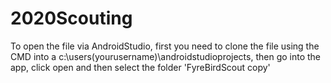 # 2020Scouting

To open the file via AndroidStudio, first you need to clone the file using the CMD into a c:\\users\(yourusername)\androidstudioprojects, then go into the app, click open and then select the folder 'FyreBirdScout copy'
